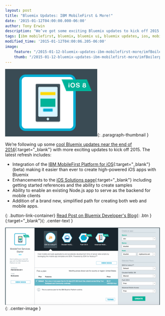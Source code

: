 ```yaml
---
layout: post
title: "Bluemix Updates: IBM MobileFirst & More!"
date: '2015-01-12T04:00:00.000-06:00'
author: Tony Erwin
description: "We’ve got some exciting Bluemix updates to kick off 2015 which include 1) Integration of the IBM MobileFirst Platform for iOS, 2) Enhancements to the iOS Solutions page, 3) Ability to enable an existing Node.js app to serve as the backend for mobile clients, and 4) Addition of a simplified path for creating both web and mobile apps."
tags: [ibm mobilefirst, bluemix, bluemix ui, bluemix updates, ios, mobile, ibm]
modified_time: '2015-01-12T04:00:06.205-06:00'
image:
    feature: "/2015-01-12-bluemix-updates-ibm-mobilefirst-more/imfBoilerplateFeatured.png"
    thumb: "/2015-01-12-bluemix-updates-ibm-mobilefirst-more/imfBoilerplateIcon300x220.png"
---
```


![Bluemix Updates: IBM MobileFirst for iOS!](/images/2015-01-12-bluemix-updates-ibm-mobilefirst-more/imfBoilerplateIcon300x220.png){: .paragraph-thumbnail }

We’re following up some [cool Bluemix updates near the end of 2014](https://developer.ibm.com/bluemix/2014/12/19/bluemix-updates-warm-winter-gifts/){:target="_blank"} with more exciting updates to kick off 2015. The latest refresh includes:

- Integration of the [IBM MobileFirst Platform for iOS](https://console.ng.bluemix.net/#/store/cloudOEPaneId=store&amp;appTemplateGuid=mobileFirstPlatform){:target="_blank"} (beta) making it easier than ever to create high-powered iOS apps with Bluemix
- Enhancements to the [iOS Solutions page](https://console.ng.bluemix.net/#/solutions/solution=iOS){:target="_blank"} including getting started references and the ability to create samples
- Ability to enable an existing Node.js app to serve as the backend for mobile clients
- Addition of a brand new, simplified path for creating both web and mobile apps.

{: .button-link-container}
[Read Post on Bluemix Developer's Blog](https://developer.ibm.com/bluemix/2015/01/12/bluemix-updates-ibm-mobilefirst-more){: .btn }{:target="_blank"}{: .center-text }

![Bluemix Updates: IBM MobileFirst Services Starter](/images/2015-01-12-bluemix-updates-ibm-mobilefirst-more/imfBoilerplateFeatured.png){: .center-image }